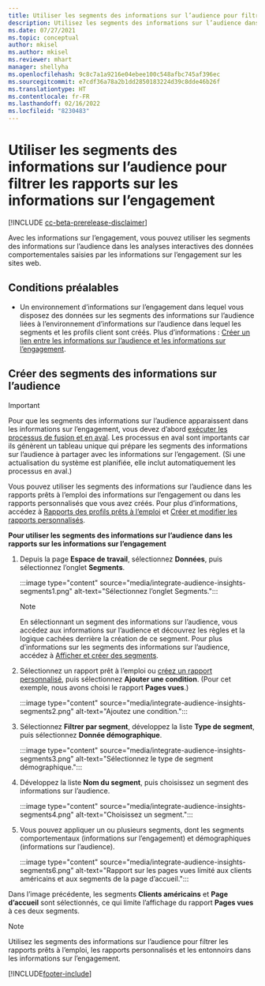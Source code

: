 ```yaml
---
title: Utiliser les segments des informations sur l’audience pour filtrer les rapports sur les informations sur l’engagement
description: Utilisez les segments des informations sur l’audience dans les analyses interactives des données comportementales saisies par les informations sur l’engagement sur le site web d’un client.
ms.date: 07/27/2021
ms.topic: conceptual
author: mkisel
ms.author: mkisel
ms.reviewer: mhart
manager: shellyha
ms.openlocfilehash: 9c8c7a1a9216e04ebee100c548afbc745af396ec
ms.sourcegitcommit: e7cdf36a78a2b1dd2850183224d39c8dde46b26f
ms.translationtype: HT
ms.contentlocale: fr-FR
ms.lasthandoff: 02/16/2022
ms.locfileid: "8230483"
---
```

# <a name="use-audience-insights-segments-to-filter-engagement-insights-reports"></a>Utiliser les segments des informations sur l’audience pour filtrer les rapports sur les informations sur l’engagement

[!INCLUDE [cc-beta-prerelease-disclaimer](includes/cc-beta-prerelease-disclaimer.md)]

Avec les informations sur l’engagement, vous pouvez utiliser les segments des informations sur l’audience dans les analyses interactives des données comportementales saisies par les informations sur l’engagement sur les sites web.

## <a name="prerequisite"></a>Conditions préalables

- Un environnement d’informations sur l’engagement dans lequel vous disposez des données sur les segments des informations sur l’audience liées à l’environnement d’informations sur l’audience dans lequel les segments et les profils client sont créés. Plus d’informations : [Créer un lien entre les informations sur l’audience et les informations sur l’engagement](integrate-audience-insights-engagement-insights.md).

## <a name="create-audience-insights-segments"></a>Créer des segments des informations sur l’audience 

> [!IMPORTANT]
> Pour que les segments des informations sur l’audience apparaissent dans les informations sur l’engagement, vous devez d’abord [exécuter les processus de fusion et en aval](../audience-insights/merge-entities.md). Les processus en aval sont importants car ils génèrent un tableau unique qui prépare les segments des informations sur l’audience à partager avec les informations sur l’engagement. (Si une actualisation du système est planifiée, elle inclut automatiquement les processus en aval.)

Vous pouvez utiliser les segments des informations sur l’audience dans les rapports prêts à l’emploi des informations sur l’engagement ou dans les rapports personnalisés que vous avez créés. Pour plus d’informations, accédez à [Rapports des profils prêts à l’emploi](profile-reports.md) et [Créer et modifier les rapports personnalisés](custom-reports.md).

**Pour utiliser les segments des informations sur l’audience dans les rapports sur les informations sur l’engagement**

1. Depuis la page **Espace de travail**, sélectionnez **Données**, puis sélectionnez l’onglet **Segments**.

    :::image type="content" source="media/integrate-audience-insights-segments1.png" alt-text="Sélectionnez l’onglet Segments.":::

   >[!NOTE]
   > En sélectionnant un segment des informations sur l’audience, vous accédez aux informations sur l’audience et découvrez les règles et la logique cachées derrière la création de ce segment. Pour plus d’informations sur les segments des informations sur l’audience, accédez à [Afficher et créer des segments](../audience-insights/segments.md).

2. Sélectionnez un rapport prêt à l’emploi ou [créez un rapport personnalisé](custom-reports.md), puis sélectionnez **Ajouter une condition**. (Pour cet exemple, nous avons choisi le rapport **Pages vues**.)

    :::image type="content" source="media/integrate-audience-insights-segments2.png" alt-text="Ajoutez une condition.":::

3. Sélectionnez **Filtrer par segment**, développez la liste **Type de segment**, puis sélectionnez **Donnée démographique**.

    :::image type="content" source="media/integrate-audience-insights-segments3.png" alt-text="Sélectionnez le type de segment démographique.":::

4. Développez la liste **Nom du segment**, puis choisissez un segment des informations sur l’audience.

    :::image type="content" source="media/integrate-audience-insights-segments4.png" alt-text="Choisissez un segment.":::

5. Vous pouvez appliquer un ou plusieurs segments, dont les segments comportementaux (informations sur l’engagement) et démographiques (informations sur l’audience). 

    :::image type="content" source="media/integrate-audience-insights-segments6.png" alt-text="Rapport sur les pages vues limité aux clients américains et aux segments de la page d’accueil.":::

Dans l’image précédente, les segments **Clients américains** et **Page d’accueil** sont sélectionnés, ce qui limite l’affichage du rapport **Pages vues** à ces deux segments. 


>[!NOTE]
> Utilisez les segments des informations sur l’audience pour filtrer les rapports prêts à l’emploi, les rapports personnalisés et les entonnoirs dans les informations sur l’engagement. 


[!INCLUDE[footer-include](../includes/footer-banner.md)]